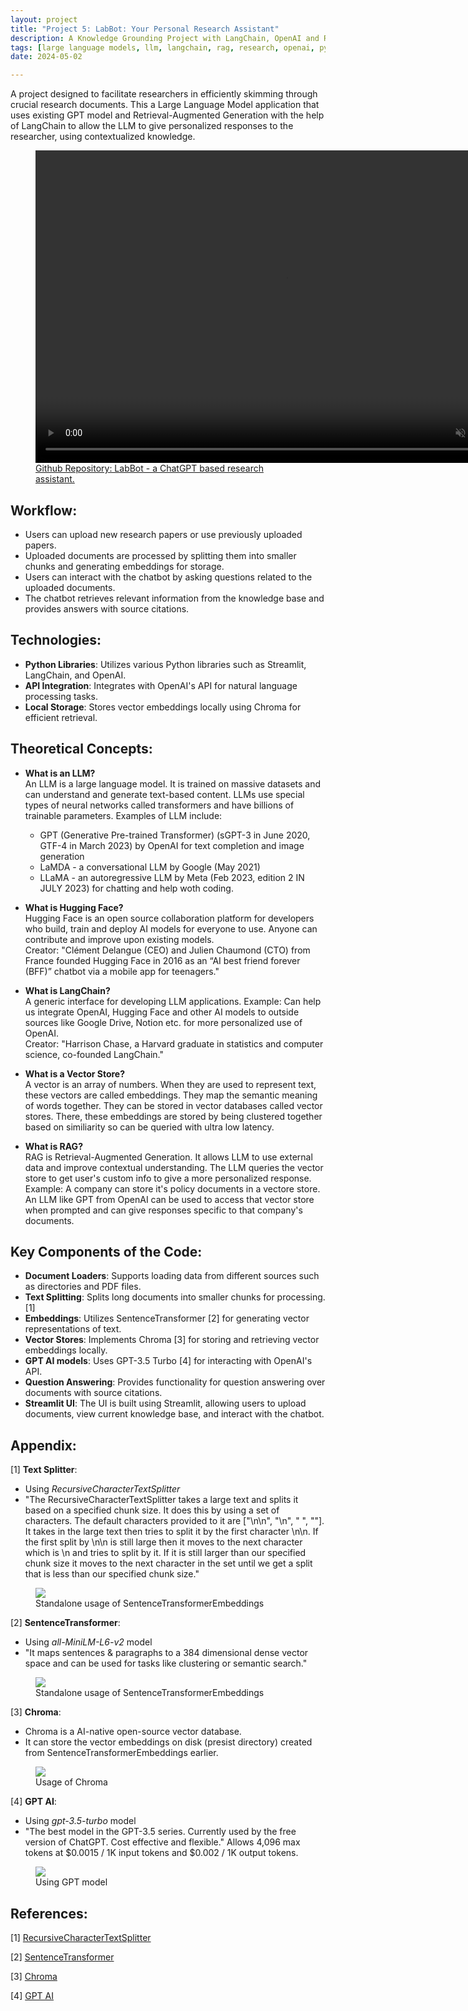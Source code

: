 ```yaml
---
layout: project
title: "Project 5: LabBot: Your Personal Research Assistant"
description: A Knowledge Grounding Project with LangChain, OpenAI and RAG
tags: [large language models, llm, langchain, rag, research, openai, python, streamlit]
date: 2024-05-02

---
```


A project designed to facilitate researchers in efficiently skimming through crucial research documents. This a Large Language Model application that uses existing GPT model and Retrieval-Augmented Generation with the help of LangChain to allow the LLM to give personalized responses to the researcher, using contextualized knowledge.  

<figure>
    <video controls="" width="800" height="500" muted="" loop="" autoplay="">
        <source src="{{site.baseurl}}/assets/tutorial.webm}}" type="video/webm">
    </video>
    <figcaption><a href="https://github.com/hadiahameed/credit-risk-assessment">Github Repository: LabBot - a ChatGPT based research assistant.</a></figcaption>
</figure>  


## Workflow:  

- Users can upload new research papers or use previously uploaded papers.  
- Uploaded documents are processed by splitting them into smaller chunks and generating embeddings for storage.  
- Users can interact with the chatbot by asking questions related to the uploaded documents.  
- The chatbot retrieves relevant information from the knowledge base and provides answers with source citations.  

## Technologies:  

- **Python Libraries**: Utilizes various Python libraries such as Streamlit, LangChain, and OpenAI.  
- **API Integration**: Integrates with OpenAI's API for natural language processing tasks.  
- **Local Storage**: Stores vector embeddings locally using Chroma for efficient retrieval.  

## Theoretical Concepts:  

- **What is an LLM?**  
An LLM is a large language model. It is trained on massive datasets and can understand and generate text-based content. LLMs use special types of neural networks called transformers and have billions of trainable parameters. Examples of LLM include:  
    + GPT (Generative Pre-trained Transformer) (sGPT-3 in June 2020, GTF-4 in March 2023) by OpenAI for text completion and image generation
    + LaMDA - a conversational LLM by Google (May 2021)
    + LLaMA - an autoregressive LLM by Meta (Feb 2023, edition 2 IN JULY 2023) for chatting and help woth coding.  


- **What is Hugging Face?**  
Hugging Face is an open source collaboration platform for developers who build, train and deploy AI models for everyone to use. Anyone can contribute and improve upon existing models.<br/>  Creator: "Clément Delangue (CEO) and Julien Chaumond (CTO) from France founded Hugging Face in 2016 as an “AI best friend forever (BFF)” chatbot via a mobile app for teenagers."  

- **What is LangChain?**  
A generic interface for developing LLM applications. Example: Can help us integrate OpenAI, Hugging Face and other AI models to outside sources like Google Drive, Notion etc. for more personalized use of OpenAI.<br/>  Creator: "Harrison Chase, a Harvard graduate in statistics and computer science, co-founded LangChain."  


- **What is a Vector Store?**  
A vector is an array of numbers. When they are used to represent text, these vectors are called embeddings. They map the semantic meaning of words together. They can be stored in vector databases called vector stores. There, these embeddings are stored by being clustered together based on similiarity so can be queried with ultra low latency.  

- **What is RAG?**  
RAG is Retrieval-Augmented Generation. It allows LLM to use external data and improve contextual understanding. The LLM queries the vector store to get user's custom info to give a more personalized response. Example: A company can store it's policy documents in a vectore store. An LLM like GPT from OpenAI can be used to access that vector store when prompted and can give responses specific to that company's documents.       


## Key Components of the Code:  

- **Document Loaders**: Supports loading data from different sources such as directories and PDF files.  
- **Text Splitting**: Splits long documents into smaller chunks for processing. [1]  
- **Embeddings**: Utilizes SentenceTransformer [2] for generating vector representations of text.    
- **Vector Stores**: Implements Chroma [3] for storing and retrieving vector embeddings locally.  
- **GPT AI models**: Uses GPT-3.5 Turbo [4] for interacting with OpenAI's API.  
- **Question Answering**: Provides functionality for question answering over documents with source citations.  
- **Streamlit UI**: The UI is built using Streamlit, allowing users to upload documents, view current knowledge base, and interact with the chatbot.  


## Appendix:

[1] **Text Splitter**:  
- Using *RecursiveCharacterTextSplitter*
- "The RecursiveCharacterTextSplitter takes a large text and splits it based on a specified chunk size. It does this by using a set of characters. The default characters provided to it are ["\n\n", "\n", " ", ""]. It takes in the large text then tries to split it by the first character \n\n. If the first split by \n\n is still large then it moves to the next character which is \n and tries to split by it. If it is still larger than our specified chunk size it moves to the next character in the set until we get a split that is less than our specified chunk size."

<figure>
    <img src="{{site.baseurl}}/assets/project_5_image_1.png">
    <figcaption>Standalone usage of SentenceTransformerEmbeddings</a></figcaption>
</figure>  

[2] **SentenceTransformer**:  
- Using *all-MiniLM-L6-v2* model
- "It maps sentences & paragraphs to a 384 dimensional dense vector space and can be used for tasks like clustering or semantic search."

<figure>
    <img src="{{site.baseurl}}/assets/project_5_image_2.png">
    <figcaption>Standalone usage of SentenceTransformerEmbeddings</a></figcaption>
</figure>  

[3] **Chroma**:  
- Chroma is a AI-native open-source vector database.  
- It can store the vector embeddings on disk (presist directory) created from SentenceTransformerEmbeddings earlier.  

<figure>
    <img src="{{site.baseurl}}/assets/project_5_image_3.png">
    <figcaption>Usage of Chroma</a></figcaption>
</figure>  

[4] **GPT AI**:  
- Using *gpt-3.5-turbo* model
- "The best model in the GPT-3.5 series. Currently used by the free version of ChatGPT. Cost effective and flexible." Allows 4,096 max tokens at $0.0015 / 1K input tokens and $0.002 / 1K output tokens.  

<figure>
    <img src="{{site.baseurl}}/assets/project_5_image_4.png">
    <figcaption>Using GPT model</a></figcaption>
</figure> 



## References:

[1] [RecursiveCharacterTextSplitter](https://dev.to/eteimz/understanding-langchains-recursivecharactertextsplitter-2846)    

[2] [SentenceTransformer](https://huggingface.co/sentence-transformers/all-MiniLM-L6-v2)    

[3] [Chroma](https://python.langchain.com/docs/integrations/vectorstores/chroma/
)  

[4] [GPT AI](https://www.pluralsight.com/resources/blog/data/ai-gpt-models-differences
)  
